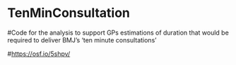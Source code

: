 # TenMinConsultation
#Code for the analysis to support 
GPs estimations of duration that would be required to deliver BMJ’s ‘ten minute consultations’

#https://osf.io/5shpv/

